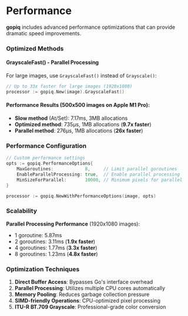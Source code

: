 # Performance

**gopiq** includes advanced performance optimizations that can provide dramatic speed improvements.

### Optimized Methods

#### **GrayscaleFast()** - Parallel Processing
For large images, use `GrayscaleFast()` instead of `Grayscale()`:

```go
// Up to 33x faster for large images (1920x1080)
processor := gopiq.New(image).GrayscaleFast()
```

#### **Performance Results** (500x500 images on Apple M1 Pro):
- **Slow method** (At/Set): 7.17ms, 3MB allocations 
- **Optimized method**: 735μs, 1MB allocations (**9.7x faster**)
- **Parallel method**: 276μs, 1MB allocations (**26x faster**)

### Performance Configuration

```go
// Custom performance settings
opts := gopiq.PerformanceOptions{
    MaxGoroutines:            8,     // Limit parallel goroutines
    EnableParallelProcessing: true,  // Enable parallel processing
    MinSizeForParallel:       10000, // Minimum pixels for parallel
}

processor := gopiq.NewWithPerformanceOptions(image, opts)
```

### Scalability

**Parallel Processing Performance** (1920x1080 images):
- 1 goroutine: 5.87ms
- 2 goroutines: 3.11ms (**1.9x faster**)
- 4 goroutines: 1.77ms (**3.3x faster**)
- 8 goroutines: 1.23ms (**4.8x faster**)

### Optimization Techniques

1. **Direct Buffer Access**: Bypasses Go's interface overhead
2. **Parallel Processing**: Utilizes multiple CPU cores automatically
3. **Memory Pooling**: Reduces garbage collection pressure
4. **SIMD-friendly Operations**: CPU-optimized pixel processing
5. **ITU-R BT.709 Grayscale**: Professional-grade color conversion 